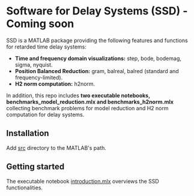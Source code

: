# Software for Delay Systems (SSD) - Coming soon

SSD is a MATLAB package providing the following features and functions for retarded time delay systems:
- **Time and frequency domain visualizations:** step, bode, bodemag, sigma, nyquist.
- **Position Balanced Reduction:** gram, balreal, balred (standard and frequency-limited).
- **H2 norm computation:** h2norm.

In addition, this repo includes **two executable notebooks, benchmarks_model_reduction.mlx and benchmarks_h2norm.mlx** collecting benchmark problems for model reduction and H2 norm computation for delay systems. 

## Installation
Add [src](src) directory to the MATLAB's path.

## Getting started
The executable notebook [introduction.mlx](introduction.mlx) overviews the SSD functionalities.

